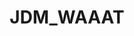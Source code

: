 ---
avatar: /images/people/jdm.jpg
avatar_small: /images/people/jdm_small.jpg
bio: Independent tech YouTuber, reviewer, writer, and owner of http://serverbuilds.net
homepage: https://serverbuilds.net/
instagram: null
linkedin: null
title: JDM_WAAAT
twitter: https://twitter.com/jdm_waaat
type: guest
username: jdm
youtube: https://www.youtube.com/channel/ucsh-d9twplbqjktp-0wv0ag/about
---